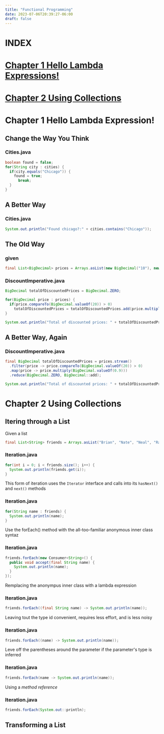```yaml
---
title: "Functional Programming"
date: 2023-07-06T20:39:27-06:00
draft: false
---
```



# **INDEX**


# [Chapter 1 Hello Lambda Expressions!](#chapter-1-hello-lambda-expression)
# [Chapter 2 Using Collections](#chapter-2-using-collections)

# Chapter 1 Hello Lambda Expression!

## Change the Way You Think
### Cities.java
```java
boolean found = false;
for(String city : cities) {
  if(city.equals("Chicago")) {
    found = true;
      break;
  }
}
```

## A Better Way
### Cities.java
```java
System.out.println("Found chicago?:" + cities.contains("Chicago"));
```

## The Old Way
### given
```java
final List<BigDecimal> prices = Arrays.asList(new BigDecimal("10"), new BigDecimal("30"), new BigDecimal("17"), new BigDecimal("20"), new BigDecimal("15"), new BigDecimal("18"), new BigDecimal("45"), new BigDecimal("12"));
```

### DiscountImperative.java
```java
BigDecimal totalOfDiscountedPrices = BigDecimal.ZERO;

for(BigDecimal price : prices) {
  if(price.compareTo(BigDecimal.valueOf(20)) > 0)
    totalOfDiscountedPrices = totalOfDiscountedPrices.add(price.multiply(BigDecimal.valueOf(0.9)));
}

System.out.println("Total of discounted prices: " + totalOfDiscountedPrices);
```

## A Better Way, Again

### DiscountImperative.java
```java
final BigDecimal totalOfDiscountedPrices = prices.stream()
  .filter(price -> price.compareTo(BigDecimal.valueOf(20)) > 0)
  .map(price -> price.multiply(BigDecimal.valueOf(0.9)))
  .reduce(BigDecimal.ZERO, BigDecimal::add);

System.out.println("Total of discounted prices: " + totalOfDiscountedPrices);
```

# Chapter 2 Using Collections

## Itering through a List

Given a list
```java
final List<String> friends = Arrays.asList("Brian", "Nate", "Neal", "Raju", "Sara", "Scott");
```
### Iteration.java
```java
for(int i = 0; i < friends.size(); i++) {
  System.out.println(friends.get(i));
}
```

This form of iteration uses the `Iterator` interface and calls into its `hasNext()` and `next()` methods
### Iteration.java
```java
for(String name : friends) {
  System.out.println(name);
}
```

Use the forEach() method with the all-too-familiar anonymous inner class syntaz

### Iteration.java
```java
friends.forEach(new Consumer<String>() {
  public void accept(final String name) {
    System.out.println(name);
  }
});
```

Remplacing the anonympus inner class with a lambda expression
### Iteration.java
```java
friends.forEach((final String name) -> System.out.println(name));
```
Leaving tout the type id convenient, requires less effort, and is less noisy
### Iteration.java
```java
friends.forEach((name) -> System.out.println(name));
```

Leve off the parentheses around the parameter if the parameter's type is inferred
### Iteration.java
```java
friends.forEach(name -> System.out.println(name));
```

Using a _method reference_
### Iteration.java
```java
friends.forEach(System.out::println);
```

## Transforming a List
